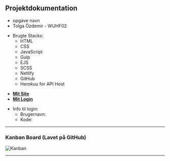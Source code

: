 ## Projektdokumentation

- opgave navn
- Tolga Özdemir - WUHF02
+ Brugte Stacks:
  - HTML
  - CSS
  - JavaScript
  - Gulp
  - EJS
  - SCSS
  - Netlify
  - GitHub
  - Herokuu for API Host

- __[Mit Site](https://svendeprove-tolga.netlify.app/)__ 
- __[Mit Login](https://svendeprove-tolga.netlify.app/admin)__ 
+ Info til login:
  - Brugernavn:
  - Kode:

---
### Kanban Board (Lavet på GitHub)
  ![Kanban](http://image.com)

---